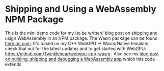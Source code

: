 # Shipping and Using a WebAssembly NPM Package

This is the mini demo code for my (to be written) blog post
on shipping and usign WebAssembly in an NPM package.
The Wasm package can be found [here on npm](https://www.npmjs.com/package/@twinklebear/wasm_demo_package).
It's based on my C++ WebGPU -> Wasm/Native
template, check that out for the latest updates and to get
started with WebGPU: https://github.com/Twinklebear/webgpu-cpp-wasm .
Also see my [blog post on building, shipping and debugging
a WebAssembly app](https://www.willusher.io/blog/build-ship-debug-wasm/)
which this code extends.

